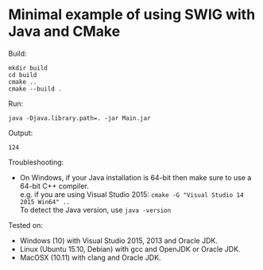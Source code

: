 # Minimal example of using SWIG with Java and CMake #

Build:

`mkdir build`  
`cd build`  
`cmake ..`  
`cmake --build .`

Run:

`java -Djava.library.path=. -jar Main.jar`

Output:

`124`

Troubleshooting:
* On Windows, if your Java installation is 64-bit then make sure to use a 64-bit C++ compiler.  
  e.g. if you are using Visual Studio 2015: `cmake -G "Visual Studio 14 2015 Win64" ..`  
  To detect the Java version, use `java -version`

Tested on:
* Windows (10) with Visual Studio 2015, 2013 and Oracle JDK.
* Linux (Ubuntu 15.10, Debian) with gcc and OpenJDK or Oracle JDK.
* MacOSX (10.11) with clang and Oracle JDK.

